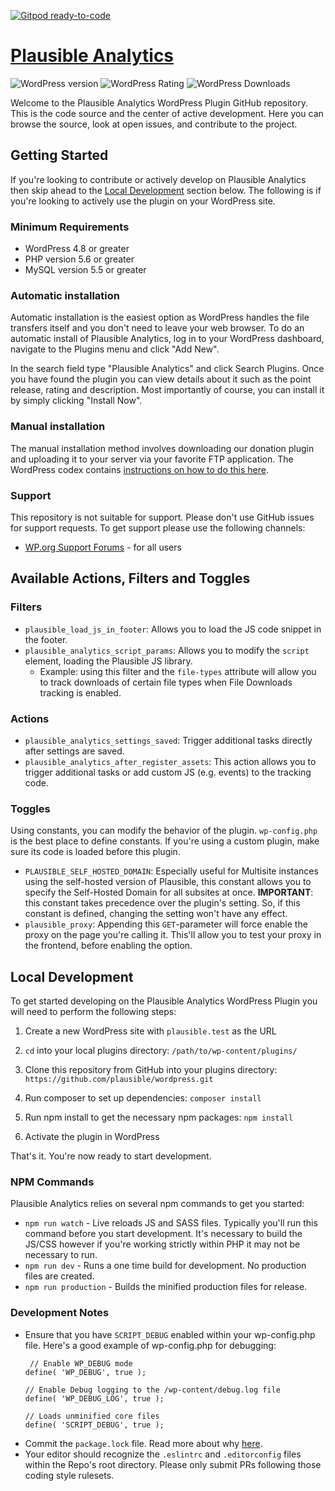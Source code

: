[![Gitpod ready-to-code](https://img.shields.io/badge/Gitpod-ready--to--code-blue?logo=gitpod)](https://gitpod.io/#https://github.com/plausible/wordpress)

# [Plausible Analytics](https://plausible.io "Plausible Analytics") #

![WordPress version](https://img.shields.io/wordpress/plugin/v/plausible-analytics.svg) ![WordPress Rating](https://img.shields.io/wordpress/plugin/r/plausible-analytics.svg) ![WordPress Downloads](https://img.shields.io/wordpress/plugin/dt/plausible-analytics.svg)

Welcome to the Plausible Analytics WordPress Plugin GitHub repository. This is the code source and the center of active development. Here you can browse the source, look at open issues, and contribute to the project.

## Getting Started 

If you're looking to contribute or actively develop on Plausible Analytics then skip ahead to the [Local Development](https://github.com/plausible/wordpress/#local-development) section below. The following is if you're looking to actively use the plugin on your WordPress site.

### Minimum Requirements

* WordPress 4.8 or greater
* PHP version 5.6 or greater
* MySQL version 5.5 or greater

### Automatic installation

Automatic installation is the easiest option as WordPress handles the file transfers itself and you don't need to leave your web browser. To do an automatic install of Plausible Analytics, log in to your WordPress dashboard, navigate to the Plugins menu and click "Add New".

In the search field type "Plausible Analytics" and click Search Plugins. Once you have found the plugin you can view details about it such as the point release, rating and description. Most importantly of course, you can install it by simply clicking "Install Now".

### Manual installation

The manual installation method involves downloading our donation plugin and uploading it to your server via your favorite FTP application. The WordPress codex contains [instructions on how to do this here](https://codex.wordpress.org/Managing_Plugins#Manual_Plugin_Installation).


### Support
This repository is not suitable for support. Please don't use GitHub issues for support requests. To get support please use the following channels:

* [WP.org Support Forums](https://wordpress.org/support/plugin/plausible-analytics) - for all users

## Available Actions, Filters and Toggles

### Filters
- `plausible_load_js_in_footer`: Allows you to load the JS code snippet in the footer.
- `plausible_analytics_script_params`: Allows you to modify the `script` element, loading the Plausible JS library.
  - Example: using this filter and the `file-types` attribute will allow you to track downloads of certain file types when File Downloads tracking is enabled.

### Actions
- `plausible_analytics_settings_saved`: Trigger additional tasks directly after settings are saved.
- `plausible_analytics_after_register_assets`: This action allows you to trigger additional tasks or add custom JS (e.g. events) to the tracking code.

### Toggles
Using constants, you can modify the behavior of the plugin. `wp-config.php` is the best place to define constants. If you're using a custom plugin, make sure its code is loaded before this plugin.

- `PLAUSIBLE_SELF_HOSTED_DOMAIN`: Especially useful for Multisite instances using the self-hosted version of Plausible, this constant allows you to specify the Self-Hosted Domain for all subsites at once. **IMPORTANT**: this constant takes precedence over the plugin's setting. So, if this constant is defined, changing the setting won't have any effect.
- `plausible_proxy`: Appending this `GET`-parameter will force enable the proxy on the page you\'re calling it. This'll allow you to test your proxy in the frontend, before enabling the option.

## Local Development 

To get started developing on the Plausible Analytics WordPress Plugin you will need to perform the following steps:

1. Create a new WordPress site with `plausible.test` as the URL

2. `cd` into your local plugins directory: `/path/to/wp-content/plugins/`

3. Clone this repository from GitHub into your plugins directory: `https://github.com/plausible/wordpress.git`

4. Run composer to set up dependencies: `composer install`

5. Run npm install to get the necessary npm packages: `npm install`

6. Activate the plugin in WordPress

That's it. You're now ready to start development.

### NPM Commands

Plausible Analytics relies on several npm commands to get you started:

* `npm run watch` - Live reloads JS and SASS files. Typically you'll run this command before you start development. It's necessary to build the JS/CSS however if you're working strictly within PHP it may not be necessary to run. 
* `npm run dev` - Runs a one time build for development. No production files are created.
* `npm run production` - Builds the minified production files for release.

### Development Notes

* Ensure that you have `SCRIPT_DEBUG` enabled within your wp-config.php file. Here's a good example of wp-config.php for debugging:
    ```
     // Enable WP_DEBUG mode
    define( 'WP_DEBUG', true );
    
    // Enable Debug logging to the /wp-content/debug.log file
    define( 'WP_DEBUG_LOG', true );
   
    // Loads unminified core files
    define( 'SCRIPT_DEBUG', true );
    ```
* Commit the `package.lock` file. Read more about why [here](https://docs.npmjs.com/files/package-lock.json). 
* Your editor should recognize the `.eslintrc` and `.editorconfig` files within the Repo's root directory. Please only submit PRs following those coding style rulesets. 
